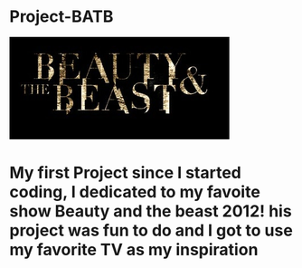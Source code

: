 # Project-BATB
![](Video/CW_Beauty_and_the_Beast_logo.jpg)

# My first Project since I started coding, I dedicated to my favoite show Beauty and the beast 2012! his project was fun to do and I got to use my favorite TV as my inspiration 
